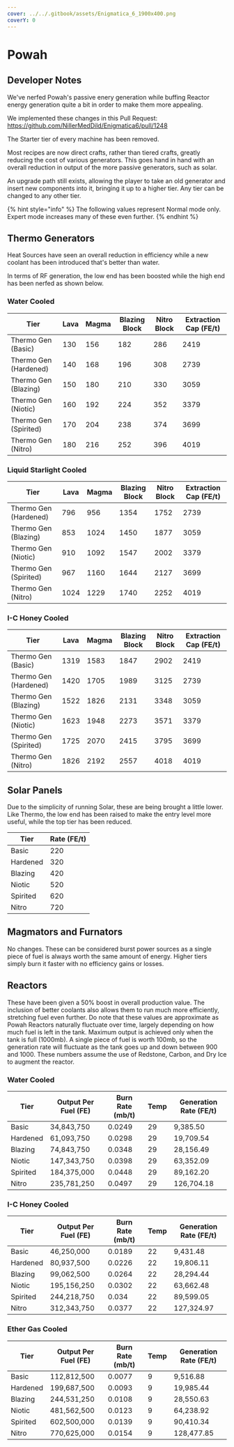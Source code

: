 ```yaml
---
cover: ../../.gitbook/assets/Enigmatica_6_1900x400.png
coverY: 0
---
```


# Powah

## Developer Notes

We've nerfed Powah's passive enery generation while buffing Reactor energy generation quite a bit in order to make them more appealing.

We implemented these changes in this Pull Request: https://github.com/NillerMedDild/Enigmatica6/pull/1248

The Starter tier of every machine has been removed.

Most recipes are now direct crafts, rather than tiered crafts, greatly reducing the cost of various generators. This goes hand in hand with an overall reduction in output of the more passive generators, such as solar.

An upgrade path still exists, allowing the player to take an old generator and insert new components into it, bringing it up to a higher tier. Any tier can be changed to any other tier.

{% hint style="info" %}
The following values represent Normal mode only. Expert mode increases many of these even further.
{% endhint %}

## Thermo Generators

Heat Sources have seen an overall reduction in efficiency while a new coolant has been introduced that's better than water.

In terms of RF generation, the low end has been boosted while the high end has been nerfed as shown below.

### Water Cooled

| Tier                  | Lava | Magma | Blazing Block | Nitro Block | Extraction Cap (FE/t) |
| --------------------- | ---- | ----- | ------------- | ----------- | --------------------- |
| Thermo Gen (Basic)    | 130  | 156   | 182           | 286         | 2419                  |
| Thermo Gen (Hardened) | 140  | 168   | 196           | 308         | 2739                  |
| Thermo Gen (Blazing)  | 150  | 180   | 210           | 330         | 3059                  |
| Thermo Gen (Niotic)   | 160  | 192   | 224           | 352         | 3379                  |
| Thermo Gen (Spirited) | 170  | 204   | 238           | 374         | 3699                  |
| Thermo Gen (Nitro)    | 180  | 216   | 252           | 396         | 4019                  |

### Liquid Starlight Cooled

| Tier                  | Lava | Magma | Blazing Block | Nitro Block | Extraction Cap (FE/t) |
| --------------------- | ---- | ----- | ------------- | ----------- | --------------------- |
| Thermo Gen (Hardened) | 796  | 956   | 1354          | 1752        | 2739                  |
| Thermo Gen (Blazing)  | 853  | 1024  | 1450          | 1877        | 3059                  |
| Thermo Gen (Niotic)   | 910  | 1092  | 1547          | 2002        | 3379                  |
| Thermo Gen (Spirited) | 967  | 1160  | 1644          | 2127        | 3699                  |
| Thermo Gen (Nitro)    | 1024 | 1229  | 1740          | 2252        | 4019                  |

### I-C Honey Cooled

| Tier                  | Lava | Magma | Blazing Block | Nitro Block | Extraction Cap (FE/t) |
| --------------------- | ---- | ----- | ------------- | ----------- | --------------------- |
| Thermo Gen (Basic)    | 1319 | 1583  | 1847          | 2902        | 2419                  |
| Thermo Gen (Hardened) | 1420 | 1705  | 1989          | 3125        | 2739                  |
| Thermo Gen (Blazing)  | 1522 | 1826  | 2131          | 3348        | 3059                  |
| Thermo Gen (Niotic)   | 1623 | 1948  | 2273          | 3571        | 3379                  |
| Thermo Gen (Spirited) | 1725 | 2070  | 2415          | 3795        | 3699                  |
| Thermo Gen (Nitro)    | 1826 | 2192  | 2557          | 4018        | 4019                  |

## Solar Panels

Due to the simplicity of running Solar, these are being brought a little lower. Like Thermo, the low end has been raised to make the entry level more useful, while the top tier has been reduced.

| Tier     | Rate (FE/t) |
| -------- | ----------- |
| Basic    | 220         |
| Hardened | 320         |
| Blazing  | 420         |
| Niotic   | 520         |
| Spirited | 620         |
| Nitro    | 720         |

## Magmators and Furnators

No changes. These can be considered burst power sources as a single piece of fuel is always worth the same amount of energy. Higher tiers simply burn it faster with no efficiency gains or losses.

## Reactors

These have been given a 50% boost in overall production value. The inclusion of better coolants also allows them to run much more efficiently, stretching fuel even further. Do note that these values are approximate as Powah Reactors naturally fluctuate over time, largely depending on how much fuel is left in the tank. Maximum output is achieved only when the tank is full (1000mb). A single piece of fuel is worth 100mb, so the generation rate will fluctuate as the tank goes up and down between 900 and 1000. These numbers assume the use of Redstone, Carbon, and Dry Ice to augment the reactor.

### Water Cooled

| Tier     | Output Per Fuel (FE) | Burn Rate (mb/t) | Temp | Generation Rate (FE/t) |
| -------- | -------------------- | ---------------- | ---- | ---------------------- |
| Basic    | 34,843,750           | 0.0249           | 29   | 9,385.50               |
| Hardened | 61,093,750           | 0.0298           | 29   | 19,709.54              |
| Blazing  | 74,843,750           | 0.0348           | 29   | 28,156.49              |
| Niotic   | 147,343,750          | 0.0398           | 29   | 63,352.09              |
| Spirited | 184,375,000          | 0.0448           | 29   | 89,162.20              |
| Nitro    | 235,781,250          | 0.0497           | 29   | 126,704.18             |

### I-C Honey Cooled

| Tier     | Output Per Fuel (FE) | Burn Rate (mb/t) | Temp | Generation Rate (FE/t) |
| -------- | -------------------- | ---------------- | ---- | ---------------------- |
| Basic    | 46,250,000           | 0.0189           | 22   | 9,431.48               |
| Hardened | 80,937,500           | 0.0226           | 22   | 19,806.11              |
| Blazing  | 99,062,500           | 0.0264           | 22   | 28,294.44              |
| Niotic   | 195,156,250          | 0.0302           | 22   | 63,662.48              |
| Spirited | 244,218,750          | 0.034            | 22   | 89,599.05              |
| Nitro    | 312,343,750          | 0.0377           | 22   | 127,324.97             |

### Ether Gas Cooled

| Tier     | Output Per Fuel (FE) | Burn Rate (mb/t) | Temp | Generation Rate (FE/t) |
| -------- | -------------------- | ---------------- | ---- | ---------------------- |
| Basic    | 112,812,500          | 0.0077           | 9    | 9,516.88               |
| Hardened | 199,687,500          | 0.0093           | 9    | 19,985.44              |
| Blazing  | 244,531,250          | 0.0108           | 9    | 28,550.63              |
| Niotic   | 481,562,500          | 0.0123           | 9    | 64,238.92              |
| Spirited | 602,500,000          | 0.0139           | 9    | 90,410.34              |
| Nitro    | 770,625,000          | 0.0154           | 9    | 128,477.85             |
